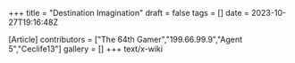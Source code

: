 +++
title = "Destination Imagination"
draft = false
tags = []
date = 2023-10-27T19:16:48Z

[Article]
contributors = ["The 64th Gamer","199.66.99.9","Agent 5","Ceclife13"]
gallery = []
+++
text/x-wiki